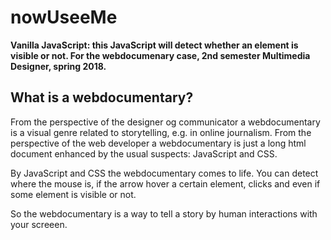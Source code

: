 # nowUseeMe
**Vanilla JavaScript: this JavaScript will detect whether an element is visible or not.
For the webdocumenary case, 2nd semester Multimedia Designer, spring 2018.**

## What is a webdocumentary?
From the perspective of the designer og communicator a webdocumentary is a visual genre related to storytelling, e.g. in online journalism. From the perspective of the web developer a webdocumentary is just a long html document enhanced by the usual suspects: JavaScript and CSS.

By JavaScript and CSS the webdocumentary comes to life. You can detect where the mouse is, if the arrow hover a certain element, clicks and even if some element is visible or not.

So the webdocumentary is a way to tell a story by human interactions with your screeen.
